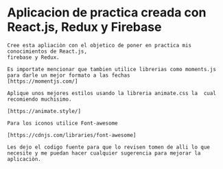 # Aplicacion de practica creada con React.js, Redux y Firebase

    Cree esta apliaciòn con el objetico de poner en practica mis conocimientos de React.js,
    firebase y Redux.

    Es importate mencionar que tambien utilice librerias como moments.js para darle un mejor formato a las fechas
    [https://momentjs.com/]

    Aplique unos mejores estilos usando la libreria animate.css la  cual recomiendo muchisimo.

    [https://animate.style/]

    Para los iconos utilice Font-awesome

    [https://cdnjs.com/libraries/font-awesome]

    Les dejo el codigo fuente para que lo revisen tomen de alli lo que necesite y me puedan hacer cualquier sugerencia para mejorar la aplicaciòn.
